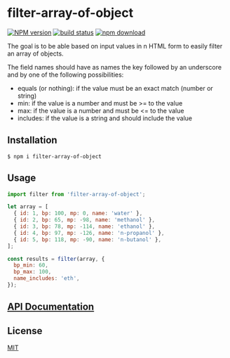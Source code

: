 # filter-array-of-object

[![NPM version][npm-image]][npm-url]
[![build status][ci-image]][ci-url]
[![npm download][download-image]][download-url]

The goal is to be able based on input values in n HTML form to easily filter
an array of objects.

The field names should have as names the key followed by an underscore and
by one of the following possibilities:

- equals (or nothing): if the value must be an exact match (number or string)
- min: if the value is a number and must be >= to the value
- max: if the value is a number and must be <= to the value
- includes: if the value is a string and should include the value

## Installation

`$ npm i filter-array-of-object`

## Usage

```js
import filter from 'filter-array-of-object';

let array = [
  { id: 1, bp: 100, mp: 0, name: 'water' },
  { id: 2, bp: 65, mp: -98, name: 'methanol' },
  { id: 3, bp: 78, mp: -114, name: 'ethanol' },
  { id: 4, bp: 97, mp: -126, name: 'n-propanol' },
  { id: 5, bp: 118, mp: -90, name: 'n-butanol' },
];

const results = filter(array, {
  bp_min: 60,
  bp_max: 100,
  name_includes: 'eth',
});
```

## [API Documentation](https://cheminfo.github.io/filter-array-of-object/)

## License

[MIT](./LICENSE)

[npm-image]: https://img.shields.io/npm/v/filter-array-of-object.svg
[npm-url]: https://www.npmjs.com/package/filter-array-of-object
[ci-image]: https://github.com/cheminfo/filter-array-of-object/workflows/Node.js%20CI/badge.svg?branch=master
[ci-url]: https://github.com/cheminfo/filter-array-of-object/actions?query=workflow%3A%22Node.js+CI%22
[download-image]: https://img.shields.io/npm/dm/filter-array-of-object.svg
[download-url]: https://www.npmjs.com/package/filter-array-of-object
